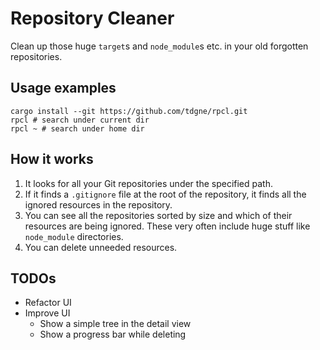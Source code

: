 # Repository Cleaner

Clean up those huge `target`s and `node_module`s etc. in your old forgotten repositories.

## Usage examples

```
cargo install --git https://github.com/tdgne/rpcl.git
rpcl # search under current dir
rpcl ~ # search under home dir
```

## How it works

1. It looks for all your Git repositories under the specified path.
2. If it finds a `.gitignore` file at the root of the repository, it finds all the ignored resources in the repository.
3. You can see all the repositories sorted by size and which of their resources are being ignored. These very often include huge stuff like `node_module` directories.
4. You can delete unneeded resources.

## TODOs

* Refactor UI
* Improve UI
  * Show a simple tree in the detail view
  * Show a progress bar while deleting
